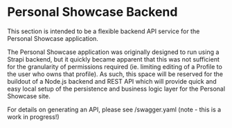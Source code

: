 # Personal Showcase Backend

This section is intended to be a flexible backend API service for the Personal Showcase application.

The Personal Showcase application was originally designed to run using a Strapi backend, but it quickly became apparent that this was not sufficient for the granularity of permissions required (ie. limiting editing of a Profile to the user who owns that profile). As such, this space will be reserved for the buildout of a Node.js backend and REST API which will provide quick and easy local setup of the persistence and business logic layer for the Personal Showcase site.

For details on generating an API, please see /swagger.yaml (note - this is a work in progress!)